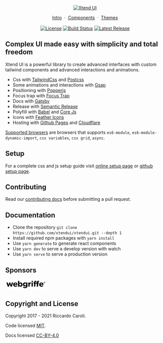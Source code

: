 <p></p>

<p align="center">
  <a href="https://xtendui.com/" title="Xtend UI" style="display: inline-block;">
    <img src="https://raw.githubusercontent.com/xtendui/xtendui/beta/static/logo.svg" loading="eager" alt="Xtend UI" width="200">
  </a>
</p>

<p align="center">
  <a href="https://xtendui.com/intro">Intro</a>&nbsp;&nbsp;·&nbsp;&nbsp;<a href="https://xtendui.com/components">Components</a>&nbsp;&nbsp;·&nbsp;&nbsp;<a href="https://xtendui.com/themes">Themes</a>
  <br/><br/>
  <a href="https://github.com/xtendui/xtendui/blob/beta/LICENSE" title="License" style="display: inline-block;">
    <img src="https://img.shields.io/npm/l/xtendui.svg?style=flat-square" alt="License" loading="eager">
  </a>
  <a href="https://github.com/xtendui/xtendui/actions?query=workflow%3ARelease" title="Build Status" style="display: inline-block;">
    <img src="https://img.shields.io/github/workflow/status/xtendui/xtendui/Release?style=flat-square" alt="Build Status" loading="eager">
  </a>
  <a href="https://www.npmjs.com/package/xtendui" title="Latest Release" style="display: inline-block;">
    <img src="https://img.shields.io/npm/v/xtendui.svg?style=flat-square" alt="Latest Release" loading="eager">
  </a>
</p>

## Complex UI made easy with simplicity and total freedom

Xtend UI is a powerful library to create advanced interfaces with custom tailwind components and advanced interactions and animations.

* Css with [TailwindCss](https://tailwindcss.com/) and [Postcss](https://postcss.org/)
* Some animations and interactions with [Gsap](https://greensock.com/gsap/)
* Positioning with [Popperjs](https://popper.js.org/)
* Focus trap with [Focus Trap](https://github.com/focus-trap/focus-trap)
* Docs with [Gatsby](https://www.gatsbyjs.com/)
* Release with [Semantic Release](https://github.com/semantic-release/semantic-release)
* Polyfill with [Babel](https://babeljs.io/) and [Core Js](https://github.com/zloirock/core-js)
* Icons with [Feather Icons](https://feathericons.com/)
* Hosting with [Github Pages](https://pages.github.com/) and [Cloudflare](https://www.cloudflare.com/)

[Supported browsers](https://github.com/xtendui/xtendui/blob/beta/.browserslistrc) are browsers that supports `es6-module`, `es6-module-dynamic-import`, `css variables`, `css grid`, `async`.

## Setup

For a complete css and js setup guide visit [online setup page](https://xtendui.com/intro/setup) or [github setup page](https://github.com/xtendui/xtendui/blob/beta/SETUP.md).

## Contributing

Read our [contributing docs](https://github.com/xtendui/xtendui/blob/beta/.github/CONTRIBUTING.md) before submitting a pull request.

## Documentation

* Clone the repository `git clone https://github.com/xtendui/xtendui.git --depth 1`
* Install required npm packages with `yarn install`
* Use `yarn generate` to generate react components
* Use `yarn dev` to serve a develop version with watch
* Use `yarn serve` to serve a production version

## Sponsors

<a href="https://www.webgriffe.com/" target="_blank" rel="noopener" title="Webgriffe" style="display: inline-block;">
  <img src="https://raw.githubusercontent.com/xtendui/xtendui/1.0-dev/static/support/webgriffe.svg" loading="eager" alt="Webgriffe" width="130px">
</a>
&nbsp;&nbsp;

## Copyright and License

Copyright 2017 - 2021 Riccardo Caroli.

Code licensed [MIT](https://github.com/xtendui/xtendui/blob/beta/LICENSE).

Docs licensed [CC-BY-4.0](https://github.com/xtendui/xtendui/blob/beta/LICENSE-DOCS)
